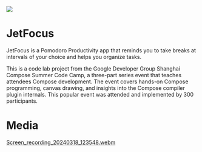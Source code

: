 ![](https://github.com/alimjanqadir/jetfocus/actions/workflows/android.yml/badge.svg)

# JetFocus

JetFocus is a Pomodoro Productivity app that reminds you to take breaks at intervals of your choice and helps you organize tasks.

This is a code lab project from the Google Developer Group Shanghai Compose Summer Code Camp, a three-part series event that teaches attendees Compose development. The event covers hands-on Compose programming, canvas drawing, and insights into the Compose compiler plugin internals. This popular event was attended and implemented by 300 participants.

# Media

[Screen_recording_20240318_123548.webm](https://github.com/alimjanqadir/JetFocus/assets/38877166/f54ccbdf-bcb3-4253-9454-ab13a347a2b9)

